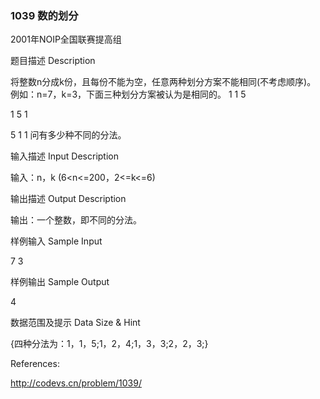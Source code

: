 ### **1039 数的划分**

 2001年NOIP全国联赛提高组

题目描述 Description

将整数n分成k份，且每份不能为空，任意两种划分方案不能相同(不考虑顺序)。
例如：n=7，k=3，下面三种划分方案被认为是相同的。
1 1 5

1 5 1

5 1 1
问有多少种不同的分法。

输入描述 Input Description

输入：n，k (6<n<=200，2<=k<=6)

输出描述 Output Description


输出：一个整数，即不同的分法。

样例输入 Sample Input

 7 3

样例输出 Sample Output

4

数据范围及提示 Data Size & Hint

 {四种分法为：1，1，5;1，2，4;1，3，3;2，2，3;}



References:

<http://codevs.cn/problem/1039/>